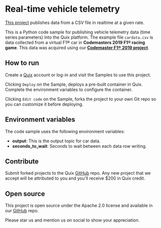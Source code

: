 # Real-time vehicle telemetry

[This project](https://github.com/quixio/quix-samples/tree/main/python/sources/Car-Data-Realtime) publishes data from a CSV file  in realtime at a given rate. 

This is a Python code sample for publishing vehicle telemetry data (time series parameters) into the Quix platform. The example file `cardata.csv` is data collected from a virtual F1&reg; car in **Codemasters 2019 F1&reg; racing game**. This data was acquired using our [**Codemaster F1&reg; 2019 project**](https://github.com/quixio/quix-samples/tree/main/csharp/advanced/Bridge.Codemasters). 

## How to run

Create a [Quix](https://portal.platform.quix.ai/self-sign-up?xlink=github) account or log-in and visit the Samples to use this project.

Clicking `Deploy` on the Sample, deploys a pre-built container in Quix. Complete the environment variables to configure the container.

Clicking `Edit code` on the Sample, forks the project to your own Git repo so you can customize it before deploying.

## Environment variables

The code sample uses the following environment variables:

- **output**: This is the output topic for car data.
- **seconds_to_wait**: Seconds to wait between each data row writing.

## Contribute

Submit forked projects to the Quix [GitHub](https://github.com/quixio/quix-samples) repo. Any new project that we accept will be attributed to you and you'll receive $200 in Quix credit.

## Open source

This project is open source under the Apache 2.0 license and available in our [GitHub](https://github.com/quixio/quix-samples) repo.

Please star us and mention us on social to show your appreciation.
